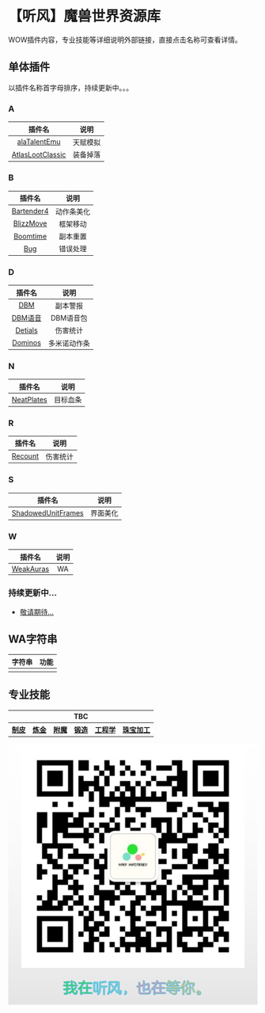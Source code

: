 # 【听风】魔兽世界资源库

WOW插件内容，专业技能等详细说明外部链接，直接点击名称可查看详情。


## 单体插件

以插件名称首字母排序，持续更新中。。。


### A

|插件名|说明|
|:-:|:-:|
|[alaTalentEmu](https://mp.weixin.qq.com/s?__biz=MzI2ODM4MTE3OA==&mid=2247483944&idx=1&sn=78dbe6a474db266b639a05463f6546a8&chksm=eaf13cbddd86b5ab54187d3ad23e219b543f303858b033866ecb8cd6eb6cd860376639190107&token=917650031&lang=zh_CN#rd)|天赋模拟|
|[AtlasLootClassic](https://mp.weixin.qq.com/s?__biz=MzI2ODM4MTE3OA==&mid=2247483891&idx=1&sn=8250d547841e62f035f9e7457fbac0d3&chksm=eaf13f66dd86b670715c6eb5473bcdfacf84e0891fb409432a3b252bd93033fbff68b8bbcd5d&token=917650031&lang=zh_CN#rd)|装备掉落|


### B

|插件名|说明|
|:-:|:-:|
|[Bartender4](https://mp.weixin.qq.com/s?__biz=MzI2ODM4MTE3OA==&mid=2247483718&idx=1&sn=3074d1ed071ba6336995ed859e3a88d8&chksm=eaf13fd3dd86b6c545056587cb645f703c706491fc095633048651cc23e984fcf4c4dce10d2f&token=917650031&lang=zh_CN#rd)|动作条美化|
|[BlizzMove](https://mp.weixin.qq.com/s?__biz=MzI2ODM4MTE3OA==&mid=2247483908&idx=1&sn=d71b9a4e9bd4d8893ed9270af2e278c4&chksm=eaf13c91dd86b5873b92e366c7c9610db5f947b216d721928672accd4e8da5d4544e174b872c&token=917650031&lang=zh_CN#rd)|框架移动|
|[Boomtime](https://mp.weixin.qq.com/s?__biz=MzI2ODM4MTE3OA==&mid=2247484696&idx=1&sn=8ff742d2cc26d528a140feb6d06a05f1&chksm=eaf13b8ddd86b29bbe0dc6ccd651664c18355f2f3a63871e5041f57e5f8dac50cf26ae1979e7&token=917650031&lang=zh_CN#rd)|副本重置|
|[Bug](https://mp.weixin.qq.com/s?__biz=MzI2ODM4MTE3OA==&mid=2247483982&idx=1&sn=e08d692ec06067aea94b60fee7f0cfe5&chksm=eaf13cdbdd86b5cd78cc4a5f1a390c5d666de335844766e2637d605ecfdb91551e69211fb9cf&token=917650031&lang=zh_CN#rd)|错误处理|


### D

|插件名|说明|
|:-:|:-:|
|[DBM](https://mp.weixin.qq.com/s?__biz=MzI2ODM4MTE3OA==&mid=2247484671&idx=1&sn=457f6b5fa215a22de79bb67039926f9a&chksm=eaf13a6add86b37c891080c1ac4ff9206c5b76047d8689aa10264191d3bd2679b38befab135a&token=917650031&lang=zh_CN#rd)|副本警报|
|[DBM语音](https://mp.weixin.qq.com/s?__biz=MzI2ODM4MTE3OA==&mid=2247484556&idx=1&sn=1aa51d880a0b4989b81dbb6807b2412f&chksm=eaf13a19dd86b30fdbaf35a615910136f15afcac8ef14c2fd0141e5e51b5734a9577c4235410&token=917650031&lang=zh_CN#rd)|DBM语音包|
|[Detials](https://mp.weixin.qq.com/s?__biz=MzI2ODM4MTE3OA==&mid=2247484553&idx=1&sn=02dedf77d8c7a9642730f9b3197dfae3&chksm=eaf13a1cdd86b30a27770aa2d481deace45dfcb812c3e62d0286ec963b2e224eb22864d007e2&token=917650031&lang=zh_CN#rd)|伤害统计|
|[Dominos](https://mp.weixin.qq.com/s?__biz=MzI2ODM4MTE3OA==&mid=2247484643&idx=1&sn=8ab294cc8e74e5e6ce0dd0cc6012c016&chksm=eaf13a76dd86b3608ab926a7965c7c0c60271d47b2a5f2ee20c5f76b85ee0d3b1d55e628b761&token=917650031&lang=zh_CN#rd)|多米诺动作条|

### N

|插件名|说明|
|:-:|:-:|
|[NeatPlates](https://mp.weixin.qq.com/s?__biz=MzI2ODM4MTE3OA==&mid=2247484066&idx=1&sn=261700b5e667f95725de779618f302cb&chksm=eaf13c37dd86b521f2363c41b77ffd5eb803f7ee810c30a241780d5dcbd6ff929df15d605262&token=917650031&lang=zh_CN#rd)|目标血条|

### R

|插件名|说明|
|:-:|:-:|
|[Recount](https://mp.weixin.qq.com/s?__biz=MzI2ODM4MTE3OA==&mid=2247483965&idx=1&sn=5adc5e2e2623c85e596575f6c8a66cdf&chksm=eaf13ca8dd86b5bebe762f9d5b8ea7e5b0604f0e7e1cc4012d0bcd46e5666f5f6d55472b2304&token=917650031&lang=zh_CN#rd)|伤害统计|


### S

|插件名|说明|
|:-:|:-:|
|[ShadowedUnitFrames](https://mp.weixin.qq.com/s?__biz=MzI2ODM4MTE3OA==&mid=2247483872&idx=1&sn=34556b9ad0920698eb80e37a6e8e9b4a&chksm=eaf13f75dd86b663aac238e6aac5c4933908e32a46eda97b62aef940d31aaf8a0338a743f101&token=917650031&lang=zh_CN#rd)|界面美化|

### W

|插件名|说明|
|:-:|:-:|
|[WeakAuras](https://mp.weixin.qq.com/s?__biz=MzI2ODM4MTE3OA==&mid=2247484593&idx=1&sn=55e8191672a9deb673e9e58b911efec6&chksm=eaf13a24dd86b33238e126a52a0b8c06646f2131b51d081f08bbaa692a0cc708ebbb6b7f4802&token=917650031&lang=zh_CN#rd)|WA|



### 持续更新中...

- [敬请期待...](./addons/forward.md)


## WA字符串

|字符串|功能|
|:-:|:-:|
|||

## 专业技能

<table>
    <tbody>
        <tr>
            <th style='text-align:center;' colspan=6>TBC</th>
        </tr>
        <tr>
            <th><a href='https://github.com/usiege/publisher/blob/main/skill/leather.md'>制皮</a></th>
            <th><a href='https://github.com/usiege/publisher/blob/main/skill/alchemy.md'>炼金</a></th>
            <th><a href='https://github.com/usiege/publisher/blob/main/skill/enchantment.md'>附魔</a></th>
            <th><a href='https://github.com/usiege/publisher/blob/main/skill/forging.md'>锻造</a></th>
            <th><a href='https://github.com/usiege/publisher/blob/main/skill/engineering.md'>工程学</a></th>
            <th><a href='https://github.com/usiege/publisher/blob/main/skill/jewelcrafting.md'>珠宝加工</a></th>
        </tr>
    </tbody>
</table>


![wechat](./wechat.png)